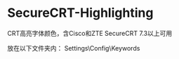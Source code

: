 # SecureCRT-Highlighting
CRT高亮字体颜色，含Cisco和ZTE
SecureCRT 7.3以上可用

放在以下文件夹内：
Settings\Config\Keywords
